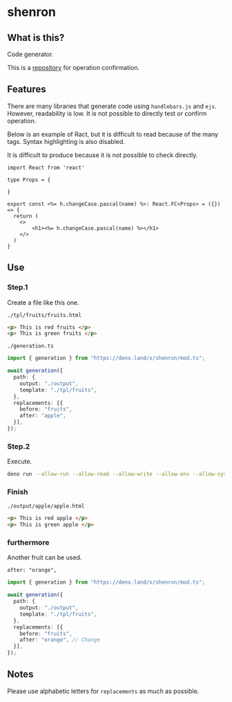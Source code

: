 # shenron

## What is this?

Code generator.

This is a [repository](https://github.com/akira-toriyama/shenron-demo) for
operation confirmation.

## Features

There are many libraries that generate code using `handlebars.js` and `ejs`.
However, readability is low. It is not possible to directly test or confirm
operation.

Below is an example of Ract, but it is difficult to read because of the many
tags. Syntax highlighting is also disabled.

It is difficult to produce because it is not possible to check directly.

```ejs
import React from 'react'

type Props = {

}

export const <%= h.changeCase.pascal(name) %>: React.FC<Props> = ({}) => {
  return (
    <>
        <h1><%= h.changeCase.pascal(name) %></h1>
    </>
  )
}
```

## Use

### Step.1

Create a file like this one.

`./tpl/fruits/fruits.html`

```html
<p> This is red fruits </p>
<p> This is green fruits </p>
```

`./generation.ts`

```ts
import { generation } from "https://deno.land/x/shenron/mod.ts";

await generation({
  path: {
    output: "./output",
    template: "./tpl/fruits",
  },
  replacements: [{
    before: "fruits",
    after: "apple",
  }],
});
```

### Step.2

Execute.

```bash
deno run --allow-run --allow-read --allow-write --allow-env --allow-sys ./generation.ts
```

### Finish

`./output/apple/apple.html`

```html
<p> This is red apple </p>
<p> This is green apple </p>
```

### furthermore

Another fruit can be used.

`after: "orange",`

```ts
import { generation } from "https://deno.land/x/shenron/mod.ts";

await generation({
  path: {
    output: "./output",
    template: "./tpl/fruits",
  },
  replacements: [{
    before: "fruits",
    after: "orange", // Change
  }],
});
```

## Notes

Please use alphabetic letters for `replacements` as much as possible.
